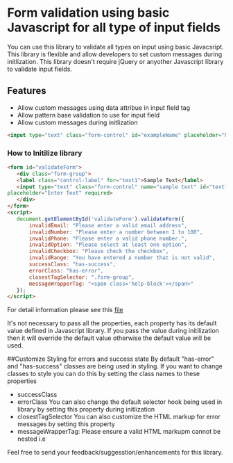 # Form validation using basic Javascript for all type of input fields
You can use this library to validate all types on input using basic Javacsript. This library is flexible and allow developers to set custom messages during initlization. This library doesn't require jQuery or anyother Javascript library to validate input fields.

## Features
  - Allow custom messages using data attribue in input field tag
  - Allow pattern base validation to use for input field
  - Allow custom messages during initlization
  ```HTML
  <input type="text" class="form-control" id="exampleName" placeholder="Name" pattern="[a-z]{1,15}" data-require-error="Name is required" data-pattern-error="Username should be lower case upto 15 characters" required>
  ```

### How to Initilize library
 ```HTML
 <form id="validateForm">
    <div class="form-group">
    <label class="control-label" for="text1">Sample Text</label>
    <input type="text" class="form-control" name="sample text" id="text1"
 placeholder="Enter Text" required>
    </div>
</form>
 <script>
    document.getElementById('validateForm').validateForm({
        invalidEmail: "Please enter a valid email address",
        invalidNumber: "Please enter a number between 1 to 100",
        invalidPhone: "Please enter a valid phone number.",
        invalidOption: "Please select at least one option",
        invalidCheckbox: "Please check the checkbox",
        invalidRange: "You have entered a number that is not valid",
        successClass: "has-success",
        errorClass: "has-error",
        closestTagSelector: ".form-group",
        messageWrapperTag: "<span class='help-block'></span>"
    });
</script>
 ```
 For detail information please see this [file](https://github.com/shafqatali/tips-tricks/blob/master/form-validation/js/form-validation.js)

It's not necessary to pass all the properties, each property has its default value defined in Javascript library. If you pass the value during initilization then it will override the default value otherwise the default value will be used.

##Customize Styling for errors and success state
By default "has-error" and "has-success" classes are being used in styling. If you want to change classes to style you can do this by setting the class names to these properties
 - successClass
 - errorClass
 You can also change the default selector hook being used in library by setting this property during initlization
 - closestTagSelector
You can also customize the HTML markup for error messages by setting this property 
 - messageWrapperTag: Please ensure a valid HTML markupm cannot be nested i.e <div><span></span></div>
 
 
Feel free to send your feedback/suggesstion/enhancements for this library.
